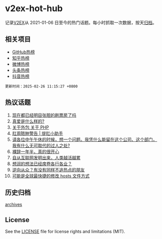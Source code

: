 # v2ex-hot-hub

 记录[V2EX](https://www.v2ex.com/)从 2021-01-06 日至今的热门话题。每小时抓取一次数据，按天[归档](archives)。
 
 ## 相关项目

- [GitHub热榜](https://github.com/it985/github-hot-hub)
- [知乎热榜](https://github.com/it985/zhihu-hot-hub)
- [微博热榜](https://github.com/it985/weibo-hot-hub)
- [头条热榜](https://github.com/it985/toutiao-hot-hub)
- [抖音热榜](https://github.com/it985/douyin-hot-hub)


 `更新时间：2025-02-26 11:15:27 +0800`

## 热议话题

1. [现在都已经明目张胆的刷票房了吗](https://www.v2ex.com/t/1114237)
1. [真爱是什么样的?](https://www.v2ex.com/t/1114055)
1. [关于外包 关于 PHP](https://www.v2ex.com/t/1114241)
1. [肛周脓肿警告 | 提肛小助手](https://www.v2ex.com/t/1114074)
1. [请各位中午午休的时候，想一个问题。我凭什么能留在这个公司、这个部门，我有什么无可取代的过人之处?](https://www.v2ex.com/t/1114119)
1. [裸辞一年半，真的很开心](https://www.v2ex.com/t/1114129)
1. [自从互联网发明出来，人类越活越累](https://www.v2ex.com/t/1114158)
1. [想润的想法已经席卷各行各业？](https://www.v2ex.com/t/1114265)
1. [逆向从众？有没有同样不追热点的朋友](https://www.v2ex.com/t/1114223)
1. [可能是全球最快捷的修改 hosts 文件方式](https://www.v2ex.com/t/1114164)

## 历史归档

[archives](archives)

## License

See the [LICENSE](LICENSE) file for license rights and limitations (MIT).
